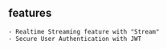 ## features
    - Realtime Streaming feature with "Stream"
    - Secure User Authentication with JWT